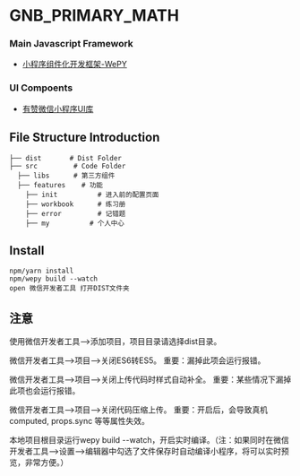 # GNB_PRIMARY_MATH

### Main Javascript Framework

-	[小程序组件化开发框架-WePY](https://tencent.github.io/wepy/document.html#/)

### UI Compoents

-	[有赞微信小程序UI库](https://github.com/youzan/zanui-weapp)


## File Structure Introduction

```
├── dist       # Dist Folder
├── src         # Code Folder
  ├── libs      # 第三方组件
  ├── features    # 功能
    ├── init          # 进入前的配置页面
    ├── workbook      # 练习册
    ├── error         # 记错题
    ├── my          # 个人中心
```

## Install
```
npm/yarn install
npm/wepy build --watch
open 微信开发者工具 打开DIST文件夹
```
## 注意
使用微信开发者工具-->添加项目，项目目录请选择dist目录。

微信开发者工具-->项目-->关闭ES6转ES5。 重要：漏掉此项会运行报错。

微信开发者工具-->项目-->关闭上传代码时样式自动补全。 重要：某些情况下漏掉此项也会运行报错。

微信开发者工具-->项目-->关闭代码压缩上传。 重要：开启后，会导致真机computed, props.sync 等等属性失效。

本地项目根目录运行wepy build --watch，开启实时编译。（注：如果同时在微信开发者工具-->设置-->编辑器中勾选了文件保存时自动编译小程序，将可以实时预览，非常方便。）
